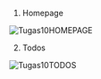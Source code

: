 1. Homepage

![Tugas10HOMEPAGE](https://github.com/user-attachments/assets/0066aaab-93a7-4578-81ca-7499654c6a39)

2. Todos

![Tugas10TODOS](https://github.com/user-attachments/assets/1decc98c-bef5-43d6-88aa-a6a9a5c2f043)
